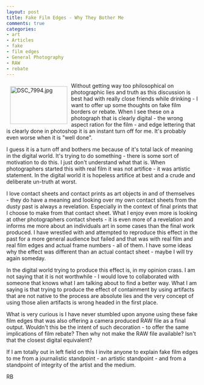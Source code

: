 ```yaml
---
layout: post
title: Fake Film Edges - Why They Bother Me
comments: true
categories:
- art
- Articles
- fake
- film edges
- General Photography
- RAW
- rebate
---
```

<a rel="lightbox" href="/wp-content/uploads/2009/06/DSC_7994.jpg"><img title="DSC_7994.jpg" src="/wp-content/uploads/2009/06/.thumbs/.DSC_7994.jpg" border="0" alt="DSC_7994.jpg" hspace="10" vspace="10" width="150" height="99" align="left" /></a>Without getting way too philosophical on photographic lies and truth as this discussion is best had with really close friends while drinking - I want to offer up some thoughts on fake film borders or rebate. When I see these on a photograph that is clearly digital - the wrong aspect ration for the film - and edge lettering that is clearly done in photoshop it is an instant turn off for me. It's probably even worse when it is "well done".

I guess it is a turn off and bothers me because of it's total lack of meaning in the digital world. It's trying to do something - there is some sort of motivation to do this. I just don't understand what that is. When photographers started this with real film it was not artifice - it was artistic statement. In the digital world it is hopeless artifice at best and a crude and deliberate un-truth at worst.

I love contact sheets and contact prints as art objects in and of themselves - they do have a meaning and looking over my own contact sheets from the dusty past is always a revelation. Especially in the context of final prints that I choose to make from that contact sheet. What I enjoy even more is looking at other photographers contact sheets - it is even more of a revelation and informs me more about an individuals art in some cases than the final work produced. I have wrestled with and attempted to reproduce this effect in the past for a more general audience but failed and that was with real film and real film edges and actual frame numbers - all of them. I have some ideas why the effect was different than an actual contact sheet - maybe I will try again someday.

In the digital world trying to produce this effect is, in my opinion crass. I am not saying that it is not worthwhile - I would love to collaborated with someone that knows what I am talking about to find a better way. What I am saying is that trying to produce the effect of containment by using artifacts that are not native to the process are absolute lies and the very concept of using those alien artifacts is wrong headed in the first place.

What is very curious is I have never stumbled upon anyone using these fake film edges that was also offering a camera produced RAW file as a final output. Wouldn't this be the intent of such decoration - to offer the same implications of film rebate? Then why not make the RAW file available? Isn't that the closest digital equivalent?

If I am totally out in left field on this I invite anyone to explain fake film edges to me from a journalistic standpoint - an artistic standpoint - and from a standpoint of integrity of the artist and the medium.

RB